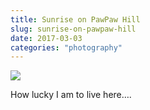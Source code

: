 ```yaml
---
title: Sunrise on PawPaw Hill
slug: sunrise-on-pawpaw-hill
date: 2017-03-03
categories: "photography"
---
```


<p><img src="https://res.cloudinary.com/dy6grlu8z/image/upload/v1558841708/j1czqrneb2yvpho4lldm.jpg"/></p>
<p>How lucky I am to live here….</p>
<p> </p>
<p> </p>







